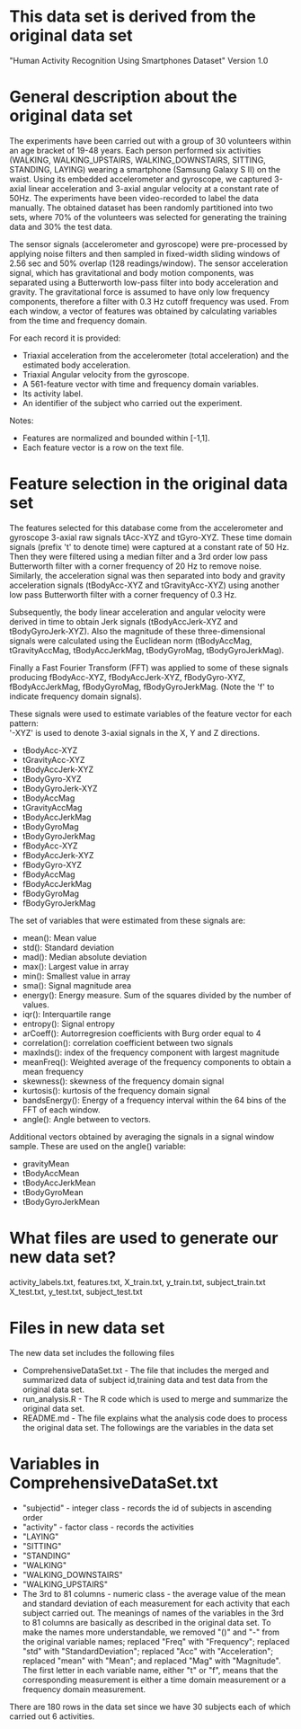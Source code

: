 This data set is derived from the original data set 
===
"Human Activity Recognition Using Smartphones Dataset"    Version 1.0
    
General description about the original data set
===
The experiments have been carried out with a group of 30 volunteers within an age bracket of 19-48 years. Each person performed six activities (WALKING, WALKING_UPSTAIRS, WALKING_DOWNSTAIRS, SITTING, STANDING, LAYING) wearing a smartphone (Samsung Galaxy S II) on the waist. Using its embedded accelerometer and gyroscope, we captured 3-axial linear acceleration and 3-axial angular velocity at a constant rate of 50Hz. The experiments have been video-recorded to label the data manually. The obtained dataset has been randomly partitioned into two sets, where 70% of the volunteers was selected for generating the training data and 30% the test data. 

The sensor signals (accelerometer and gyroscope) were pre-processed by applying noise filters and then sampled in fixed-width sliding windows of 2.56 sec and 50% overlap (128 readings/window). The sensor acceleration signal, which has gravitational and body motion components, was separated using a Butterworth low-pass filter into body acceleration and gravity. The gravitational force is assumed to have only low frequency components, therefore a filter with 0.3 Hz cutoff frequency was used. From each window, a vector of features was obtained by calculating variables from the time and frequency domain.  

For each record it is provided:
- Triaxial acceleration from the accelerometer (total acceleration) and the estimated body acceleration.
- Triaxial Angular velocity from the gyroscope. 
- A 561-feature vector with time and frequency domain variables. 
- Its activity label. 
- An identifier of the subject who carried out the experiment.    

Notes: 
- Features are normalized and bounded within [-1,1].
- Each feature vector is a row on the text file.

Feature selection in the original data set
=================
The features selected for this database come from the accelerometer and gyroscope 3-axial raw signals tAcc-XYZ and tGyro-XYZ. These time domain signals (prefix 't' to denote time) were captured at a constant rate of 50 Hz. Then they were filtered using a median filter and a 3rd order low pass Butterworth filter with a corner frequency of 20 Hz to remove noise. Similarly, the acceleration signal was then separated into body and gravity acceleration signals (tBodyAcc-XYZ and tGravityAcc-XYZ) using another low pass Butterworth filter with a corner frequency of 0.3 Hz. 

Subsequently, the body linear acceleration and angular velocity were derived in time to obtain Jerk signals (tBodyAccJerk-XYZ and tBodyGyroJerk-XYZ). Also the magnitude of these three-dimensional signals were calculated using the Euclidean norm (tBodyAccMag, tGravityAccMag, tBodyAccJerkMag, tBodyGyroMag, tBodyGyroJerkMag). 

Finally a Fast Fourier Transform (FFT) was applied to some of these signals producing fBodyAcc-XYZ, fBodyAccJerk-XYZ, fBodyGyro-XYZ, fBodyAccJerkMag, fBodyGyroMag, fBodyGyroJerkMag. (Note the 'f' to indicate frequency domain signals). 

These signals were used to estimate variables of the feature vector for each pattern:  
'-XYZ' is used to denote 3-axial signals in the X, Y and Z directions.

- tBodyAcc-XYZ
- tGravityAcc-XYZ
- tBodyAccJerk-XYZ
- tBodyGyro-XYZ
- tBodyGyroJerk-XYZ
- tBodyAccMag
- tGravityAccMag
- tBodyAccJerkMag
- tBodyGyroMag
- tBodyGyroJerkMag
- fBodyAcc-XYZ
- fBodyAccJerk-XYZ
- fBodyGyro-XYZ
- fBodyAccMag
- fBodyAccJerkMag
- fBodyGyroMag
- fBodyGyroJerkMag

The set of variables that were estimated from these signals are: 

- mean(): Mean value
- std(): Standard deviation
- mad(): Median absolute deviation 
- max(): Largest value in array
- min(): Smallest value in array
- sma(): Signal magnitude area
- energy(): Energy measure. Sum of the squares divided by the number of values. 
- iqr(): Interquartile range 
- entropy(): Signal entropy
- arCoeff(): Autorregresion coefficients with Burg order equal to 4
- correlation(): correlation coefficient between two signals
- maxInds(): index of the frequency component with largest magnitude
- meanFreq(): Weighted average of the frequency components to obtain a mean frequency
- skewness(): skewness of the frequency domain signal 
- kurtosis(): kurtosis of the frequency domain signal 
- bandsEnergy(): Energy of a frequency interval within the 64 bins of the FFT of each window.
- angle(): Angle between to vectors.

Additional vectors obtained by averaging the signals in a signal window sample. These are used on the angle() variable:

- gravityMean
- tBodyAccMean
- tBodyAccJerkMean
- tBodyGyroMean
- tBodyGyroJerkMean

What files are used to generate our new data set?
===
activity_labels.txt,
features.txt,
X_train.txt, y_train.txt, subject_train.txt
X_test.txt, y_test.txt, subject_test.txt

Files in new data set 
===
The new data set includes the following files
- ComprehensiveDataSet.txt - The file that includes the merged and summarized data of subject id,training data and test data from the original data set.
- run_analysis.R - The R code which is used to merge and summarize the original data set.
- README.md - The file explains what the analysis code does to process the original data set.
The followings are the variables in the data set

Variables in ComprehensiveDataSet.txt
===
- "subjectid" - integer class - records the id of subjects in ascending order
- "activity" - factor class - records the activities
 - "LAYING"
 - "SITTING"
 - "STANDING"
 - "WALKING"
 - "WALKING_DOWNSTAIRS"
 - "WALKING_UPSTAIRS"
- The 3rd to 81 columns - numeric class - the average value of the mean and standard deviation of each measurement for each activity that each subject carried out. The meanings of names of the variables in the 3rd to 81 columns are basically as described in the original data set. To make the names more understandable, we removed "()" and "-" from the original variable names; replaced "Freq" with "Frequency"; replaced "std" with "StandardDeviation"; replaced "Acc" with "Acceleration"; replaced "mean" with "Mean"; and replaced "Mag" with "Magnitude". The first letter in each variable name, either "t" or "f", means that the corresponding measurement is either a time domain measurement or a frequency domain measurement.

There are 180 rows in the data set since we have 30 subjects each of which carried out 6 activities.
